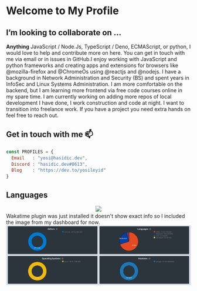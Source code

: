 # Welcome to My Profile

## I’m looking to collaborate on ...

**Anything** JavaScript / Node.Js, TypeScript / Deno, ECMAScript, or python, I would love to help and contribute more on here. You can get in touch with me via email or in issues in GitHub.I enjoy working with JavaScript and python frameworks and creating apps and extensions for browsers like @mozilla-firefox and @ChromeOs using @reactjs and @nodejs. I have a background in Network Administration and Security (BS) and spent years in InfoSec and Linux Systems Administration. I am more comfortable on the backend, but I am learning more frontend via free code courses online in my spare time. I am currently working on adding more repos of local development I have done, I work construction and code at night. I want to transition into freelance work. If you have a project you need extra hands on feel free to reach out.

## Get in touch with me :mailbox:

```js
const PROFILES = {
  Email   : "yosi@hasidic.dev",
  Discord : "hasidic.dev#0613",
  Blog    : "https://dev.to/yosileyid"
}
```
## Languages

<!-- This image will be replaced with the Wakatime plugin API information in a week or two after it has had some time to build information. This will close issue #xx -->

<div style="text-align: center">
  <img src="https://github-readme-stats.vercel.app/api?username=yosileyid&show_icons=true&theme=transparent" style="width: 27vw;" />
  <!--<img src="https://github-readme-stats.vercel.app/api/wakatime?username=yosileyid&theme=transparent" />-->
</div>
Wakatime plugin was just installed it doesn't show exact info so I included the image from my dashboard for now.
<img src="images/langs.png" />
